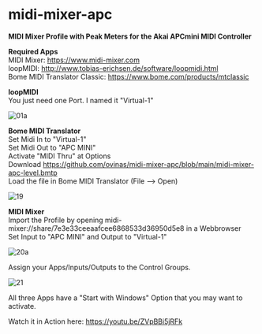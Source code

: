 # midi-mixer-apc
<b>MIDI Mixer Profile with Peak Meters for the Akai APCmini MIDI Controller</b>

<b>Required Apps</b><br>
MIDI Mixer: https://www.midi-mixer.com<br>
loopMIDI: http://www.tobias-erichsen.de/software/loopmidi.html<br>
Bome MIDI Translator Classic: https://www.bome.com/products/mtclassic<br>


<b>loopMIDI</b><br>
You just need one Port. I named it "Virtual-1"<br>

![01a](https://user-images.githubusercontent.com/48880341/115956440-f1c70d00-a4fc-11eb-93ac-643d93d0f7fe.png)<br>


<b>Bome MIDI Translator</b><br>
Set Midi In to "Virtual-1"<br>
Set Midi Out to "APC MINI"<br>
Activate "MIDI Thru" at Options<br>
Download https://github.com/ovinas/midi-mixer-apc/blob/main/midi-mixer-apc-level.bmtp<br>
Load the file in Bome MIDI Translator (File --> Open)<br>

![19](https://user-images.githubusercontent.com/48880341/115948214-1b684000-a4cd-11eb-831a-70f1cf47fee0.png)<br>

<b>MIDI Mixer</b><br>
Import the Profile by opening midi-mixer://share/7e3e33ceeaafcee6868533d36950d5e8 in a Webbrowser<br>
Set Input to "APC MINI" and Output to "Virtual-1"<br>

![20a](https://user-images.githubusercontent.com/48880341/115956506-787bea00-a4fd-11eb-837e-20ee1c6569c1.png)<br>

Assign your Apps/Inputs/Outputs to the Control Groups.<br>

![21](https://user-images.githubusercontent.com/48880341/115949006-0641e000-a4d2-11eb-8f56-a327e795de54.png)<br>

All three Apps have a "Start with Windows" Option that you may want to activate.<br>

Watch it in Action here: https://youtu.be/ZVpBBi5jRFk
